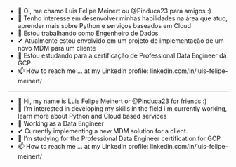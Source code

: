 - 👋 Oi, me chamo Luis Felipe Meinert ou @Pinduca23 para amigos :) 
- 👀 Tenho interesse em desenvolver minhas habilidades na área que atuo, aprender mais sobre Python e serviços baseados em Cloud 
- 🎉 Estou trabalhando como Engenheiro de Dados
- ✔  Atualmente estou envolvido em um projeto de implementação de um novo MDM para um cliente
- 🌱 Estou estudando para a certificação de Professional Data Engineer da GCP
- 📫 How to reach me ... at my LinkedIn profile: linkedin.com/in/luis-felipe-meinert/



_____________________________________________________________________________________________________________________________

- 👋 Hi, my name is Luis Felipe Meinert or @Pinduca23 for friends :)
- 👀 I’m interested in developing my skills in the field i'm currently working, learn more about Python and Cloud based services  
- 🎉 Working as a Data Engineer 
- ✔  Currently implementing a new MDM solution for a client.
- 🌱 I’m studying for the Professional Data Engineer certification for GCP
- 📫 How to reach me ... at my LinkedIn profile: linkedin.com/in/luis-felipe-meinert/

<!---
Pinduca23/Pinduca23 is a ✨ special ✨ repository because its `README.md` (this file) appears on your GitHub profile.
You can click the Preview link to take a look at your changes.
--->
